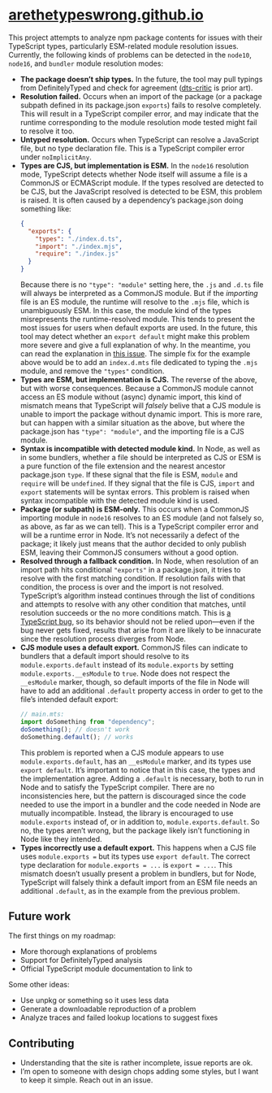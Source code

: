 # [arethetypeswrong.github.io](https://arethetypeswrong.github.io)

This project attempts to analyze npm package contents for issues with their TypeScript types, particularly ESM-related module resolution issues. Currently, the following kinds of problems can be detected in the `node10`, `node16`, and `bundler` module resolution modes:

- **The package doesn’t ship types.** In the future, the tool may pull typings from DefinitelyTyped and check for agreement ([dts-critic](https://github.com/microsoft/DefinitelyTyped-tools/tree/master/packages/dts-critic) is prior art).
- **Resolution failed.** Occurs when an import of the package (or a package subpath defined in its package.json `exports`) fails to resolve completely. This will result in a TypeScript compiler error, and may indicate that the runtime corresponding to the module resolution mode tested might fail to resolve it too.
- **Untyped resolution.** Occurs when TypeScript can resolve a JavaScript file, but no type declaration file. This is a TypeScript compiler error under `noImplicitAny`.
- **Types are CJS, but implementation is ESM.** In the `node16` resolution mode, TypeScript detects whether Node itself will assume a file is a CommonJS or ECMAScript module. If the types resolved are detected to be CJS, but the JavaScript resolved is detected to be ESM, this problem is raised. It is often caused by a dependency’s package.json doing something like:
  ```json
  {
    "exports": {
      "types": "./index.d.ts",
      "import": "./index.mjs",
      "require": "./index.js"
    }
  }
  ```
  Because there is no `"type": "module"` setting here, the `.js` and `.d.ts` file will always be interpreted as a CommonJS module. But if the _importing_ file is an ES module, the runtime will resolve to the `.mjs` file, which is unambiguously ESM. In this case, the module kind of the types misrepresents the runtime-resolved module. This tends to present the most issues for users when default exports are used. In the future, this tool may detect whether an `export default` might make this problem more severe and give a full explanation of why. In the meantime, you can read the explanation in [this issue](https://github.com/microsoft/TypeScript/issues/50058#issuecomment-1404411380). The simple fix for the example above would be to add an `index.d.mts` file dedicated to typing the `.mjs` module, and remove the `"types"` condition.
- **Types are ESM, but implementation is CJS.** The reverse of the above, but with worse consequences. Because a CommonJS module cannot access an ES module without (async) dynamic import, this kind of mismatch means that TypeScript will _falsely_ belive that a CJS module is unable to import the package without dynamic import. This is more rare, but can happen with a similar situation as the above, but where the package.json has `"type": "module"`, and the importing file is a CJS module.
- **Syntax is incompatible with detected module kind.** In Node, as well as in some bundlers, whether a file should be interpreted as CJS or ESM is a pure function of the file extension and the nearest ancestor package.json `type`. If these signal that the file is ESM, `module` and `require` will be `undefined`. If they signal that the file is CJS, `import` and `export` statements will be syntax errors. This problem is raised when syntax incompatible with the detected module kind is used.
- **Package (or subpath) is ESM-only.** This occurs when a CommonJS importing module in `node16` resolves to an ES module (and not falsely so, as above, as far as we can tell). This is a TypeScript compiler error and will be a runtime error in Node. It’s not necessarily a defect of the package; it likely just means that the author decided to only publish ESM, leaving their CommonJS consumers without a good option.
- **Resolved through a fallback condition.** In Node, when resolution of an import path hits conditional `"exports"` in a package.json, it tries to resolve with the first matching condition. If resolution fails with that condition, the process is over and the import is not resolved. TypeScript’s algorithm instead continues through the list of conditions and attempts to resolve with any other condition that matches, until resolution succeeds or the no more conditions match. This is [a TypeScript bug](https://github.com/microsoft/TypeScript/issues/50762), so its behavior should not be relied upon—even if the bug never gets fixed, results that arise from it are likely to be innacurate since the resolution process diverges from Node.
- **CJS module uses a default export.** CommonJS files can indicate to bundlers that a default import should resolve to its `module.exports.default` instead of its `module.exports` by setting `module.exports.__esModule` to `true`. Node does not respect the `__esModule` marker, though, so default imports of the file in Node will have to add an additional `.default` property access in order to get to the file’s intended default export:
  ```ts
  // main.mts:
  import doSomething from "dependency";
  doSomething(); // doesn't work
  doSomething.default(); // works
  ```
  This problem is reported when a CJS module appears to use `module.exports.default`, has an `__esModule` marker, and its types use `export default`. It’s important to notice that in this case, the types and the implementation agree. Adding a `.default` is necessary, both to run in Node and to satisfy the TypeScript compiler. There are no inconsistencies here, but the pattern is discouraged since the code needed to use the import in a bundler and the code needed in Node are mutually incompatible. Instead, the library is encouraged to use `module.exports` instead of, or in addition to, `module.exports.default`. So no, the types aren’t wrong, but the package likely isn’t functioning in Node like they intended.
- **Types incorrectly use a default export.** This happens when a CJS file uses `module.exports =` but its types use `export default`. The correct type declaration for `module.exports = ...` is `export = ...`. This mismatch doesn’t usually present a problem in bundlers, but for Node, TypeScript will falsely think a default import from an ESM file needs an additional `.default`, as in the example from the previous problem.

## Future work

The first things on my roadmap:

- More thorough explanations of problems
- Support for DefinitelyTyped analysis
- Official TypeScript module documentation to link to

Some other ideas:

- Use unpkg or something so it uses less data
- Generate a downloadable reproduction of a problem
- Analyze traces and failed lookup locations to suggest fixes

## Contributing

- Understanding that the site is rather incomplete, issue reports are ok.
- I’m open to someone with design chops adding some styles, but I want to keep it simple. Reach out in an issue.

